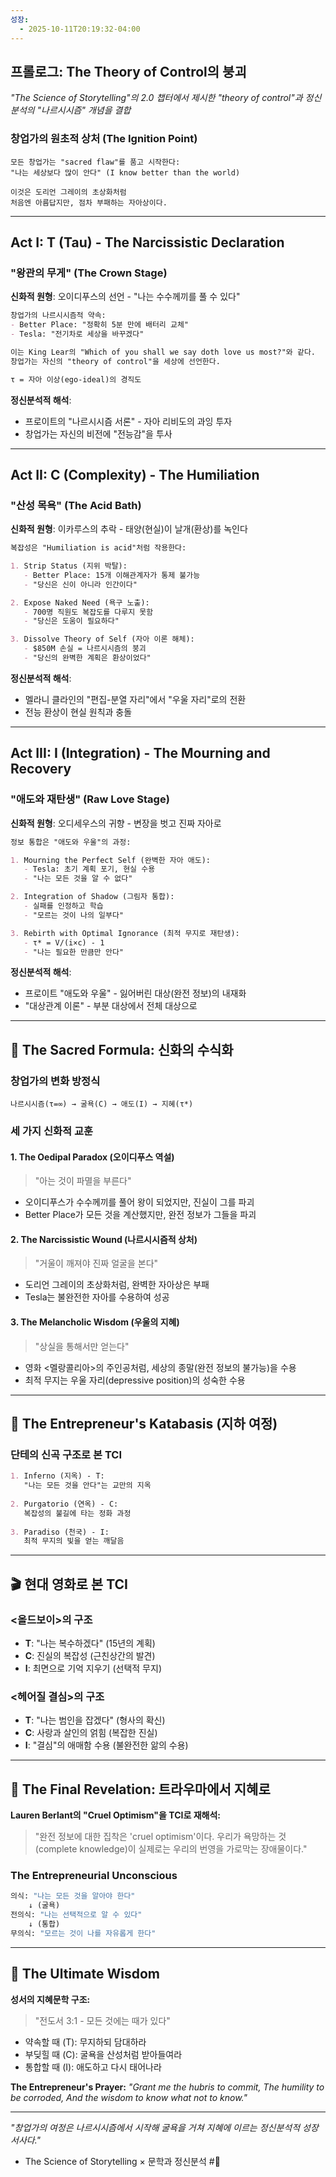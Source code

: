 ```yaml
---
성장:
  - 2025-10-11T20:19:32-04:00
---
```


## 프롤로그: The Theory of Control의 붕괴

_"The Science of Storytelling"의 2.0 챕터에서 제시한 "theory of control"과 정신분석의 "나르시시즘" 개념을 결합_

### 창업가의 원초적 상처 (The Ignition Point)

```
모든 창업가는 "sacred flaw"를 품고 시작한다:
"나는 세상보다 많이 안다" (I know better than the world)

이것은 도리언 그레이의 초상화처럼
처음엔 아름답지만, 점차 부패하는 자아상이다.
```

---

## Act I: T (Tau) - The Narcissistic Declaration

### "왕관의 무게" (The Crown Stage)

**신화적 원형**: 오이디푸스의 선언 - "나는 수수께끼를 풀 수 있다"

```markdown
창업가의 나르시시즘적 약속:
- Better Place: "정확히 5분 만에 배터리 교체"
- Tesla: "전기차로 세상을 바꾸겠다"

이는 King Lear의 "Which of you shall we say doth love us most?"와 같다.
창업가는 자신의 "theory of control"을 세상에 선언한다.

τ = 자아 이상(ego-ideal)의 경직도
```

**정신분석적 해석**:

- 프로이트의 "나르시시즘 서론" - 자아 리비도의 과잉 투자
- 창업가는 자신의 비전에 "전능감"을 투사

---

## Act II: C (Complexity) - The Humiliation

### "산성 목욕" (The Acid Bath)

**신화적 원형**: 이카루스의 추락 - 태양(현실)이 날개(환상)를 녹인다

```markdown
복잡성은 "Humiliation is acid"처럼 작용한다:

1. Strip Status (지위 박탈):
   - Better Place: 15개 이해관계자가 통제 불가능
   - "당신은 신이 아니라 인간이다"

2. Expose Naked Need (욕구 노출):
   - 700명 직원도 복잡도를 다루지 못함
   - "당신은 도움이 필요하다"

3. Dissolve Theory of Self (자아 이론 해체):
   - $850M 손실 = 나르시시즘의 붕괴
   - "당신의 완벽한 계획은 환상이었다"
```

**정신분석적 해석**:

- 멜라니 클라인의 "편집-분열 자리"에서 "우울 자리"로의 전환
- 전능 환상이 현실 원칙과 충돌

---

## Act III: I (Integration) - The Mourning and Recovery

### "애도와 재탄생" (Raw Love Stage)

**신화적 원형**: 오디세우스의 귀향 - 변장을 벗고 진짜 자아로

```markdown
정보 통합은 "애도와 우울"의 과정:

1. Mourning the Perfect Self (완벽한 자아 애도):
   - Tesla: 초기 계획 포기, 현실 수용
   - "나는 모든 것을 알 수 없다"

2. Integration of Shadow (그림자 통합):
   - 실패를 인정하고 학습
   - "모르는 것이 나의 일부다"

3. Rebirth with Optimal Ignorance (최적 무지로 재탄생):
   - τ* = V/(i×c) - 1
   - "나는 필요한 만큼만 안다"
```

**정신분석적 해석**:

- 프로이트 "애도와 우울" - 잃어버린 대상(완전 정보)의 내재화
- "대상관계 이론" - 부분 대상에서 전체 대상으로

---

## 🔮 The Sacred Formula: 신화의 수식화

### 창업가의 변화 방정식

```
나르시시즘(τ=∞) → 굴욕(C) → 애도(I) → 지혜(τ*)
```

### 세 가지 신화적 교훈

#### 1. **The Oedipal Paradox** (오이디푸스 역설)

> "아는 것이 파멸을 부른다"

- 오이디푸스가 수수께끼를 풀어 왕이 되었지만, 진실이 그를 파괴
- Better Place가 모든 것을 계산했지만, 완전 정보가 그들을 파괴

#### 2. **The Narcissistic Wound** (나르시시즘적 상처)

> "거울이 깨져야 진짜 얼굴을 본다"

- 도리언 그레이의 초상화처럼, 완벽한 자아상은 부패
- Tesla는 불완전한 자아를 수용하여 성공

#### 3. **The Melancholic Wisdom** (우울의 지혜)

> "상실을 통해서만 얻는다"

- 영화 <멜랑콜리아>의 주인공처럼, 세상의 종말(완전 정보의 불가능)을 수용
- 최적 무지는 우울 자리(depressive position)의 성숙한 수용

---

## 💎 The Entrepreneur's Katabasis (지하 여정)

### 단테의 신곡 구조로 본 TCI

```markdown
1. Inferno (지옥) - T:
   "나는 모든 것을 안다"는 교만의 지옥
   
2. Purgatorio (연옥) - C:
   복잡성의 불길에 타는 정화 과정
   
3. Paradiso (천국) - I:
   최적 무지의 빛을 얻는 깨달음
```

---

## 🎬 현대 영화로 본 TCI

### <올드보이>의 구조

- **T**: "나는 복수하겠다" (15년의 계획)
- **C**: 진실의 복잡성 (근친상간의 발견)
- **I**: 최면으로 기억 지우기 (선택적 무지)

### <헤어질 결심>의 구조

- **T**: "나는 범인을 잡겠다" (형사의 확신)
- **C**: 사랑과 살인의 얽힘 (복잡한 진실)
- **I**: "결심"의 애매함 수용 (불완전한 앎의 수용)

---

## 🌊 The Final Revelation: 트라우마에서 지혜로

**Lauren Berlant의 "Cruel Optimism"을 TCI로 재해석:**

> "완전 정보에 대한 집착은 'cruel optimism'이다. 우리가 욕망하는 것(complete knowledge)이 실제로는 우리의 번영을 가로막는 장애물이다."

### The Entrepreneurial Unconscious

```python
의식: "나는 모든 것을 알아야 한다"
    ↓ (굴욕)
전의식: "나는 선택적으로 알 수 있다"
    ↓ (통합)
무의식: "모르는 것이 나를 자유롭게 한다"
```

---

## 🔑 The Ultimate Wisdom

**성서의 지혜문학 구조:**

> "전도서 3:1 - 모든 것에는 때가 있다"

- 약속할 때 (T): 무지하되 담대하라
- 부딪힐 때 (C): 굴욕을 산성처럼 받아들여라
- 통합할 때 (I): 애도하고 다시 태어나라

**The Entrepreneur's Prayer:** _"Grant me the hubris to commit,_ _The humility to be corroded,_ _And the wisdom to know what not to know."_

---

_"창업가의 여정은 나르시시즘에서 시작해_ _굴욕을 거쳐 지혜에 이르는_ _정신분석적 성장 서사다."_

- The Science of Storytelling × 문학과 정신분석
#🐅
